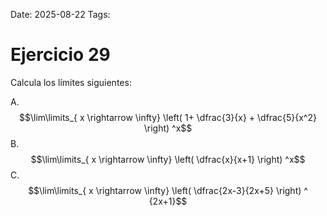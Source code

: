 Date: 2025-08-22
Tags: 

# Ejercicio 29

 
Calcula los límites siguientes:




A.   $$\lim\limits_{ x \rightarrow  \infty}  \left( 1+ \dfrac{3}{x} + \dfrac{5}{x^2} \right) ^x$$ 
B.   $$\lim\limits_{ x \rightarrow  \infty}  \left( \dfrac{x}{x+1} \right) ^x$$ 
C.   $$\lim\limits_{ x \rightarrow  \infty}  \left( \dfrac{2x-3}{2x+5} \right) ^ {2x+1}$$ 
